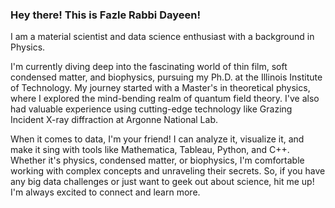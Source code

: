 ### Hey there! This is Fazle Rabbi Dayeen!
I am a material scientist and data science enthusiast with a background in Physics.

I'm currently diving deep into the fascinating world of thin film, soft condensed matter, and biophysics, pursuing my Ph.D. at the Illinois Institute of Technology. My journey started with a Master's in theoretical physics, where I explored the mind-bending realm of quantum field theory. I've also had valuable experience using cutting-edge technology like Grazing Incident X-ray diffraction at Argonne National Lab.

When it comes to data, I'm your friend! I can analyze it, visualize it, and make it sing with tools like Mathematica, Tableau, Python, and C++. Whether it's physics, condensed matter, or biophysics, I'm comfortable working with complex concepts and unraveling their secrets. So, if you have any big data challenges or just want to geek out about science, hit me up! I'm always excited to connect and learn more.
<!--
**frdayeen/frdayeen** is a ✨ _special_ ✨ repository because its `README.md` (this file) appears on your GitHub profile.

Here are some ideas to get you started:

- 🔭 I’m currently working on ...
- 🌱 I’m currently learning ...
- 👯 I’m looking to collaborate on ...
- 🤔 I’m looking for help with ...
- 💬 Ask me about ...
- 📫 How to reach me: ...
- 😄 Pronouns: ...
- ⚡ Fun fact: ...
-->

